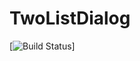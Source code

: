 # TwoListDialog

[![Build Status](https://travis-ci.org/shivamsingh/TwoListDialog.svg?branch=master)]
